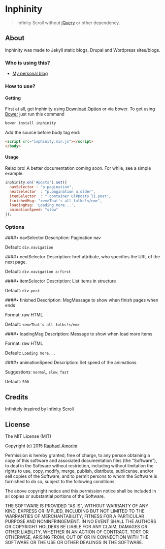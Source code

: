 # Inphinity

> Infinity Scroll without [jQuery](https://jquery.com/) or other dependency.

## About

Inphinity was made to Jekyll static blogs, Drupal and Wordpress sites/blogs.

### Who is using this?

- [My personal blog](http://raphamorim.com/blog)

### How to use?

#### Getting

First at all, get Inphinity using [Download Option](https://github.com/raphamorim/inphinity/archive/master.zip) or via bower. To get using [Bower](http://bower.io) just run this command

```sh
bower install inphinity
```

Add the source before body tag end:

```html
<script src="inphinity.min.js"></script>
</body>
```

#### Usage

Relax bro! A better documentation coming soon. For while, see a simple example:

```javascript
inphinity.on('#posts').set({
  navSelector : "p.pagination",
  nextSelector  : "p.pagination a.older",
  itemSelector  : ".container ul#posts li.post",
  finishedMsg: "<em>That's all folks!</em>",
  loadingMsg: 'Loading more...',
  animationSpeed: "slow"
});
```

### Options 

####• navSelector
Description: Pagination nav 

Default: `div.navigation`

####• nextSelector
Description: href attribute, who specifies the URL of the next page.

Default: `div.navigation a:first`

####• itemSelector
Description: List items in structure 

Default: `div.post`

####• finished
Description: MsgMessage to show when finish pages when ends 

Format: raw HTML

Default: `<em>That's all folks!</em>`

####• loadingMsg
Description: Message to show when load more items

Format: raw HTML

Default: `Loading more...`

####• animationSpeed 
Description: Set speed of the animations

Suggestions: `normal`, `slow`, `fast` 

Default: `500`


## Credits

Infinitely inspired by [Infinity Scroll](https://github.com/infinite-scroll/infinite-scroll)

## License

The MIT License (MIT)

Copyright (c) 2015 [Raphael Amorim](http://github.com/raphamorim)

Permission is hereby granted, free of charge, to any person obtaining a copy of this software and associated documentation files (the "Software"), to deal in the Software without restriction, including without limitation the rights to use, copy, modify, merge, publish, distribute, sublicense, and/or sell copies of the Software, and to permit persons to whom the Software is furnished to do so, subject to the following conditions:

The above copyright notice and this permission notice shall be included in all copies or substantial portions of the Software.

THE SOFTWARE IS PROVIDED "AS IS", WITHOUT WARRANTY OF ANY KIND, EXPRESS OR IMPLIED, INCLUDING BUT NOT LIMITED TO THE WARRANTIES OF MERCHANTABILITY, FITNESS FOR A PARTICULAR PURPOSE AND NONINFRINGEMENT. IN NO EVENT SHALL THE AUTHORS OR COPYRIGHT HOLDERS BE LIABLE FOR ANY CLAIM, DAMAGES OR OTHER LIABILITY, WHETHER IN AN ACTION OF CONTRACT, TORT OR OTHERWISE, ARISING FROM, OUT OF OR IN CONNECTION WITH THE SOFTWARE OR THE USE OR OTHER DEALINGS IN THE SOFTWARE.
